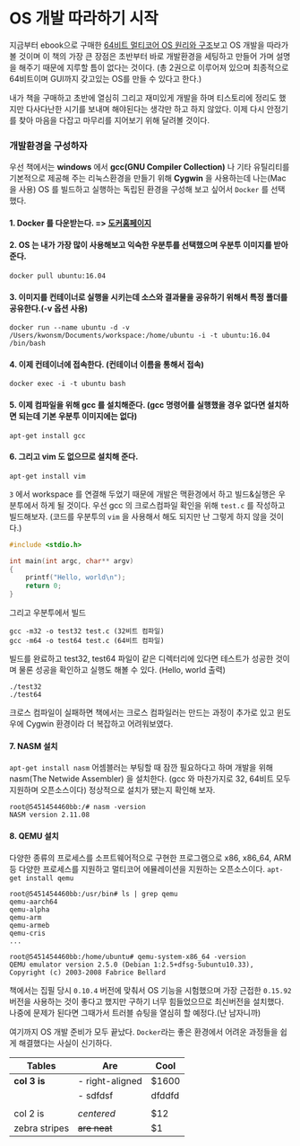 # OS 개발 따라하기 시작

지금부터 ebook으로 구매한 [64비트 멀티코어 OS 원리와 구조](https://www.aladin.co.kr/shop/common/wseriesitem.aspx?SRID=647682)보고 OS 개발을 따라가 볼 것이며 
이 책의 가장 큰 장점은 초반부터 바로 개발환경을 세팅하고 만들어 가며 설명을 해주기 때문에 지루할 틈이 없다는 것이다.
(총 2권으로 이루어져 있으며 최종적으로 64비트이며 GUI까지 갖고있는 OS를 만들 수 있다고 한다.)

내가 책을 구매하고 초반에 열심히 그리고 재미있게 개발을 하며 티스토리에 정리도 했지만 다사다난한 시기를 보내며 해야된다는 생각만 하고 하지 않았다.
이제 다시 안정기를 찾아 마음을 다잡고 마무리를 지어보기 위해 달려볼 것이다.


### 개발환경을 구성하자
우선 책에서는 **windows** 에서 **gcc(GNU Compiler Collection)** 나 기타 유틸리티를 기본적으로 제공해 주는 리눅스환경을 만들기 위해 **Cygwin** 을 사용하는데
나는(Mac 을 사용) OS 를 빌드하고 실행하는 독립된 환경을 구성해 보고 싶어서 `Docker` 를 선택했다.

#### 1. Docker 를 다운받는다. => [도커홈페이지](https://www.docker.com/products/docker-desktop)

#### 2. OS 는 내가 가장 많이 사용해보고 익숙한 우분투를 선택했으며 우분투 이미지를 받아준다.
`docker pull ubuntu:16.04`

#### 3. 이미지를 컨테이너로 실행을 시키는데 소스와 결과물을 공유하기 위해서 특정 폴더를 공유한다.(-v 옵션 사용)
`docker run --name ubuntu -d -v /Users/kwonsm/Documents/workspace:/home/ubuntu -i -t ubuntu:16.04 /bin/bash`

#### 4. 이제 컨테이너에 접속한다. (컨테이너 이름을 통해서 접속)
`docker exec -i -t ubuntu bash`

#### 5. 이제 컴파일을 위해 gcc 를 설치해준다. (gcc 명령어를 실행했을 경우 없다면 설치하면 되는데 기본 우분투 이미지에는 없다)
`apt-get install gcc`

#### 6. 그리고 vim 도 없으므로 설치해 준다.
`apt-get install vim`

`3` 에서 workspace 를 연결해 두었기 때문에 개발은 맥환경에서 하고 빌드&실행은 우분투에서 하게 될 것이다. 우선 gcc 의 크로스컴파일 확인을 위해
`test.c` 를 작성하고 빌드해보자. (코드를 우분투의 `vim` 을 사용해서 해도 되지만 난 그렇게 하지 않을 것이다.)

```c
#include <stdio.h>

int main(int argc, char** argv)
{
    printf("Hello, world\n");
    return 0;
}
```
그리고 우분투에서 빌드
```
gcc -m32 -o test32 test.c (32비트 컴파일)
gcc -m64 -o test64 test.c (64비트 컴파일)
```
빌드를 완료하고 test32, test64 파일이 같은 디렉터리에 있다면 테스트가 성공한 것이며 물론 성공을 확인하고 실행도 해볼 수 있다.
(Hello, world 출력)
```
./test32
./test64
```
크로스 컴파일이 실패하면 책에서는 크로스 컴파일러는 만드는 과정이 추가로 있고 윈도우에 Cygwin 환경이라 더 복잡하고 어려워보였다.

#### 7. NASM 설치
`apt-get install nasm`
어셈블러는 부팅할 때 잠깐 필요하다고 하며 개발을 위해 nasm(The Netwide Assembler) 을 설치한다. (gcc 와 마찬가지로 32, 64비트 모두 지원하며 오픈소스이다)
정상적으로 설치가 됐는지 확인해 보자.
```
root@5451454460bb:/# nasm -version
NASM version 2.11.08
```

#### 8. QEMU 설치
다양한 종류의 프로세스를 소프트웨어적으로 구현한 프로그램으로 x86, x86_64, ARM 등 다양한 프로세스를 지원하고 멀티코어 에뮬레이션을 지원하는 오픈소스이다.
`apt-get install qemu`
```
root@5451454460bb:/usr/bin# ls | grep qemu
qemu-aarch64
qemu-alpha
qemu-arm
qemu-armeb
qemu-cris
...

root@5451454460bb:/home/ubuntu# qemu-system-x86_64 -version
QEMU emulator version 2.5.0 (Debian 1:2.5+dfsg-5ubuntu10.33), Copyright (c) 2003-2008 Fabrice Bellard
```
책에서는 집필 당시 `0.10.4` 버전에 맞춰서 OS 기능을 시험했으며 가장 근접한 `0.15.92` 버전을 사용하는 것이 좋다고 했지만 구하기 너무 힘들었으므로 최신버전을 설치했다.
나중에 문제가 된다면 그때가서 트러블 슈팅을 열심히 할 예정다.(난 남자니까)

여기까지 OS 개발 준비가 모두 끝났다. 
`Docker`라는 좋은 환경에서 어려운 과정들을 쉽게 해결했다는 사실이 신기하다.

| Tables        | Are           | Cool  |
|---------------|---------------|-------|
| **col 3 is**  | - right-aligned | $1600
|               | - sdfdsf|dfddfd|
|               |               |       |
| col 2 is      | *centered*    |   $12 |
| zebra stripes | ~~are neat~~  |    $1 |